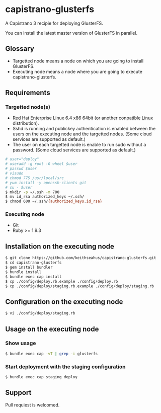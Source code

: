 capistrano-glusterfs
====================

A Capistrano 3 recipie for deploying GlusterFS.

You can install the latest master version of GlusterFS in parallel.


## Glossary

* Targetted node means a node on which you are going to install GlusterFS.
* Executing node means a node where you are going to execute capistrano-glusterfs.


## Requirements

### Targetted node(s)

* Red Hat Enterprise Linux 6.4 x86 64bit (or another conpatible Linux distribution).
* Sshd is running and publickey authentication is enabled between the users on the executing node and the targetted nodes. (Some cloud services are supported as default.)
* The user on each targetted node is enable to run sudo without a password. (Some cloud services are supported as default.)

`````bash
# user="deploy"
# useradd -g root -G wheel $user
# passwd $user
# visudo
# chmod 775 /usr/local/src
# yum install -y openssh-clients git
# su - $user
$ mkdir -p ~/.ssh -m 700
$ mv id_rsa authorized_keys ~/.ssh/
$ chmod 600 ~/.ssh/{authorized_keys,id_rsa}
`````

### Executing node

* Git
* Ruby >= 1.9.3


## Installation on the executing node

`````bash
$ git clone https://github.com/keithseahus/capistrano-glusterfs.git
$ cd capistrano-glusterfs
$ gem install bundler
$ bundle install
$ bundle exec cap install
$ cp ./config/deploy.rb.example ./config/deploy.rb
$ cp ./config/deploy/staging.rb.example ./config/deploy/staging.rb
`````

## Configuration on the executing node

`````bash
$ vi ./config/deploy/staging.rb
`````


## Usage on the executing node

### Show usage

`````bash
$ bundle exec cap -vT | grep -i glusterfs
`````

### Start deployment with the staging configuration

`````bash
$ bundle exec cap staging deploy
`````


## Support

Pull requiest is welcomed.
